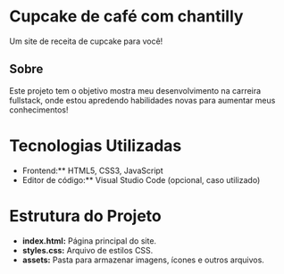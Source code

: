 <h1>Cupcake de café com chantilly</h1>

<p>Um site de receita de cupcake para você!</p>

<h2> Sobre </h2>

<p>Este projeto tem o objetivo mostra meu desenvolvimento na carreira fullstack, onde estou apredendo habilidades novas para aumentar meus conhecimentos!</p>

<h1> Tecnologias Utilizadas</h1>
<ul>
  <li>Frontend:** HTML5, CSS3, JavaScript</li>
  <li>Editor de código:** Visual Studio Code (opcional, caso utilizado)</li>
</ul>
<h1>Estrutura do Projeto</h1>

* **index.html:** Página principal do site.
* **styles.css:** Arquivo de estilos CSS.
* **assets:** Pasta para armazenar imagens, ícones e outros arquivos.
